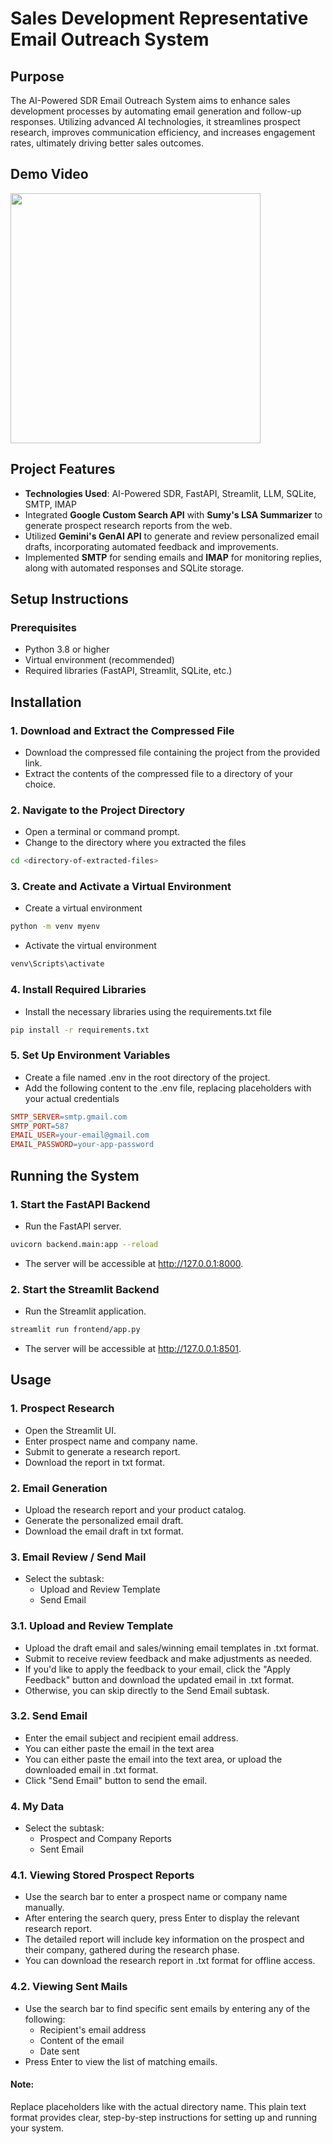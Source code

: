 # Sales Development Representative Email Outreach System

## Purpose

The AI-Powered SDR Email Outreach System aims to enhance sales development processes by automating email generation and follow-up responses. Utilizing advanced AI technologies, it streamlines prospect research, improves communication efficiency, and increases engagement rates, ultimately driving better sales outcomes.

## Demo Video

<a href="https://www.youtube.com/watch?v=vSr9O0YUv3k" target="_blank">
  <img src="https://img.youtube.com/vi/vSr9O0YUv3k/maxresdefault.jpg" width="400" />
</a>


## Project Features

- **Technologies Used**: AI-Powered SDR, FastAPI, Streamlit, LLM, SQLite, SMTP, IMAP
- Integrated **Google Custom Search API** with **Sumy's LSA Summarizer** to generate prospect research reports from the web.
- Utilized **Gemini's GenAI API** to generate and review personalized email drafts, incorporating automated feedback and improvements.
- Implemented **SMTP** for sending emails and **IMAP** for monitoring replies, along with automated responses and SQLite storage.


## Setup Instructions

### Prerequisites
- Python 3.8 or higher
- Virtual environment (recommended)
- Required libraries (FastAPI, Streamlit, SQLite, etc.)

## Installation

### 1. Download and Extract the Compressed File
- Download the compressed file containing the project from the provided link.
- Extract the contents of the compressed file to a directory of your choice.

### 2. Navigate to the Project Directory
- Open a terminal or command prompt.
- Change to the directory where you extracted the files

```bash
cd <directory-of-extracted-files>
```

### 3. Create and Activate a Virtual Environment
- Create a virtual environment

```bash
python -m venv myenv
```

- Activate the virtual environment

```bash
venv\Scripts\activate
```

### 4. Install Required Libraries
- Install the necessary libraries using the requirements.txt file

```bash
pip install -r requirements.txt
```

### 5. Set Up Environment Variables
- Create a file named .env in the root directory of the project.
- Add the following content to the .env file, replacing placeholders with your actual credentials
  
```makefile
SMTP_SERVER=smtp.gmail.com
SMTP_PORT=587
EMAIL_USER=your-email@gmail.com
EMAIL_PASSWORD=your-app-password
```

## Running the System

### 1. Start the FastAPI Backend
- Run the FastAPI server.
```bash
uvicorn backend.main:app --reload
```
- The server will be accessible at http://127.0.0.1:8000.

### 2. Start the Streamlit Backend
- Run the Streamlit application.
```bash
streamlit run frontend/app.py
```
- The server will be accessible at http://127.0.0.1:8501.


## Usage

### 1. Prospect Research 
- Open the Streamlit UI.
- Enter prospect name and company name.
- Submit to generate a research report.
- Download the report in txt format.

### 2. Email Generation
- Upload the research report and your product catalog.
- Generate the personalized email draft.
- Download the email draft in txt format.

### 3. Email Review / Send Mail
- Select the subtask: 
  - Upload and Review Template
  - Send Email

### 3.1. Upload and Review Template
- Upload the draft email and sales/winning email templates in .txt format.
- Submit to receive review feedback and make adjustments as needed.
- If you'd like to apply the feedback to your email, click the "Apply Feedback" button and download the updated email in .txt format.
- Otherwise, you can skip directly to the Send Email subtask.
  
### 3.2. Send Email
- Enter the email subject and recipient email address.
- You can either paste the email in the text area 
- You can either paste the email into the text area, or upload the downloaded email in .txt format.
- Click "Send Email" button to send the email.

### 4. My Data
- Select the subtask: 
  - Prospect and Company Reports
  - Sent Email

### 4.1. Viewing Stored Prospect Reports
- Use the search bar to enter a prospect name or company name manually.
- After entering the search query, press Enter to display the relevant research report.
- The detailed report will include key information on the prospect and their company, gathered during the research phase.
- You can download the research report in .txt format for offline access.
  
### 4.2. Viewing Sent Mails
- Use the search bar to find specific sent emails by entering any of the following:
  - Recipient's email address
  - Content of the email
  - Date sent
- Press Enter to view the list of matching emails.

#### Note:
Replace placeholders like <directory-of-extracted-files> with the actual directory name. This plain text format provides clear, step-by-step instructions for setting up and running your system.
